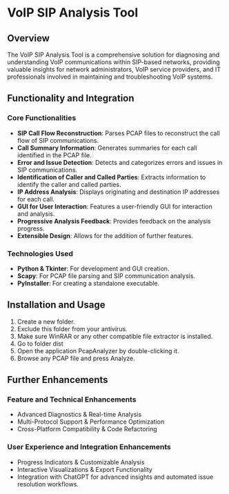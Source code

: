 # VoIP SIP Analysis Tool

## Overview
The VoIP SIP Analysis Tool is a comprehensive solution for diagnosing and understanding VoIP communications within SIP-based networks, providing valuable insights for network administrators, VoIP service providers, and IT professionals involved in maintaining and troubleshooting VoIP systems.

## Functionality and Integration
### Core Functionalities
- **SIP Call Flow Reconstruction**: Parses PCAP files to reconstruct the call flow of SIP communications.
- **Call Summary Information**: Generates summaries for each call identified in the PCAP file.
- **Error and Issue Detection**: Detects and categorizes errors and issues in SIP communications.
- **Identification of Caller and Called Parties**: Extracts information to identify the caller and called parties.
- **IP Address Analysis**: Displays originating and destination IP addresses for each call.
- **GUI for User Interaction**: Features a user-friendly GUI for interaction and analysis.
- **Progressive Analysis Feedback**: Provides feedback on the analysis progress.
- **Extensible Design**: Allows for the addition of further features.

### Technologies Used
- **Python & Tkinter**: For development and GUI creation.
- **Scapy**: For PCAP file parsing and SIP communication analysis.
- **PyInstaller**: For creating a standalone executable.

## Installation and Usage
1. Create a new folder.
2. Exclude this folder from your antivirus.
3. Make sure WinRAR or any other compatible file extractor is installed.
4. Go to folder dist
5. Open the application PcapAnalyzer by double-clicking it.
6. Browse any PCAP file and press Analyze.

## Further Enhancements
### Feature and Technical Enhancements
- Advanced Diagnostics & Real-time Analysis
- Multi-Protocol Support & Performance Optimization
- Cross-Platform Compatibility & Code Refactoring

### User Experience and Integration Enhancements
- Progress Indicators & Customizable Analysis
- Interactive Visualizations & Export Functionality
- Integration with ChatGPT for advanced insights and automated issue resolution workflows.
